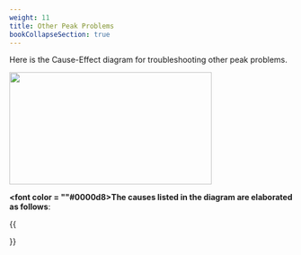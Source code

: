 ```yaml
---
weight: 11
title: Other Peak Problems
bookCollapseSection: true
---
```


Here is the Cause-Effect diagram for troubleshooting other peak problems.  

<img width ="360" height= "200" src = "/docs/images/Screenshot 2022-08-26 124824.png" style ="float: middle"/>


**<font color = ""#0000d8>The causes listed in the diagram are elaborated as follows</font>**:

{{<section>}}


